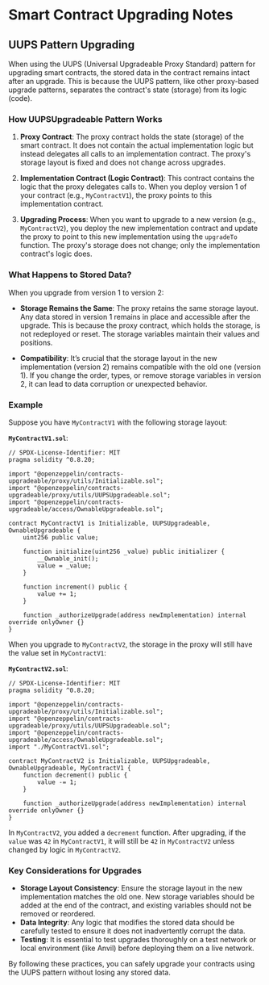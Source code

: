 # Smart Contract Upgrading Notes

## UUPS Pattern Upgrading

When using the UUPS (Universal Upgradeable Proxy Standard) pattern for upgrading smart contracts, the stored data in the contract remains intact after an upgrade. This is because the UUPS pattern, like other proxy-based upgrade patterns, separates the contract's state (storage) from its logic (code).

### How UUPSUpgradeable Pattern Works

1. **Proxy Contract**: The proxy contract holds the state (storage) of the smart contract. It does not contain the actual implementation logic but instead delegates all calls to an implementation contract. The proxy's storage layout is fixed and does not change across upgrades.

2. **Implementation Contract (Logic Contract)**: This contract contains the logic that the proxy delegates calls to. When you deploy version 1 of your contract (e.g., `MyContractV1`), the proxy points to this implementation contract.

3. **Upgrading Process**: When you want to upgrade to a new version (e.g., `MyContractV2`), you deploy the new implementation contract and update the proxy to point to this new implementation using the `upgradeTo` function. The proxy's storage does not change; only the implementation contract's logic does.

### What Happens to Stored Data?

When you upgrade from version 1 to version 2:

- **Storage Remains the Same**: The proxy retains the same storage layout. Any data stored in version 1 remains in place and accessible after the upgrade. This is because the proxy contract, which holds the storage, is not redeployed or reset. The storage variables maintain their values and positions.

- **Compatibility**: It’s crucial that the storage layout in the new implementation (version 2) remains compatible with the old one (version 1). If you change the order, types, or remove storage variables in version 2, it can lead to data corruption or unexpected behavior.

### Example

Suppose you have `MyContractV1` with the following storage layout:

**`MyContractV1.sol`**:
```solidity
// SPDX-License-Identifier: MIT
pragma solidity ^0.8.20;

import "@openzeppelin/contracts-upgradeable/proxy/utils/Initializable.sol";
import "@openzeppelin/contracts-upgradeable/proxy/utils/UUPSUpgradeable.sol";
import "@openzeppelin/contracts-upgradeable/access/OwnableUpgradeable.sol";

contract MyContractV1 is Initializable, UUPSUpgradeable, OwnableUpgradeable {
    uint256 public value;

    function initialize(uint256 _value) public initializer {
        __Ownable_init();
        value = _value;
    }

    function increment() public {
        value += 1;
    }

    function _authorizeUpgrade(address newImplementation) internal override onlyOwner {}
}
```

When you upgrade to `MyContractV2`, the storage in the proxy will still have the value set in `MyContractV1`:

**`MyContractV2.sol`**:
```solidity
// SPDX-License-Identifier: MIT
pragma solidity ^0.8.20;

import "@openzeppelin/contracts-upgradeable/proxy/utils/Initializable.sol";
import "@openzeppelin/contracts-upgradeable/proxy/utils/UUPSUpgradeable.sol";
import "@openzeppelin/contracts-upgradeable/access/OwnableUpgradeable.sol";
import "./MyContractV1.sol";

contract MyContractV2 is Initializable, UUPSUpgradeable, OwnableUpgradeable, MyContractV1 {
    function decrement() public {
        value -= 1;
    }

    function _authorizeUpgrade(address newImplementation) internal override onlyOwner {}
}
```

In `MyContractV2`, you added a `decrement` function. After upgrading, if the `value` was `42` in `MyContractV1`, it will still be `42` in `MyContractV2` unless changed by logic in `MyContractV2`.

### Key Considerations for Upgrades

- **Storage Layout Consistency**: Ensure the storage layout in the new implementation matches the old one. New storage variables should be added at the end of the contract, and existing variables should not be removed or reordered.
- **Data Integrity**: Any logic that modifies the stored data should be carefully tested to ensure it does not inadvertently corrupt the data.
- **Testing**: It is essential to test upgrades thoroughly on a test network or local environment (like Anvil) before deploying them on a live network.

By following these practices, you can safely upgrade your contracts using the UUPS pattern without losing any stored data.

